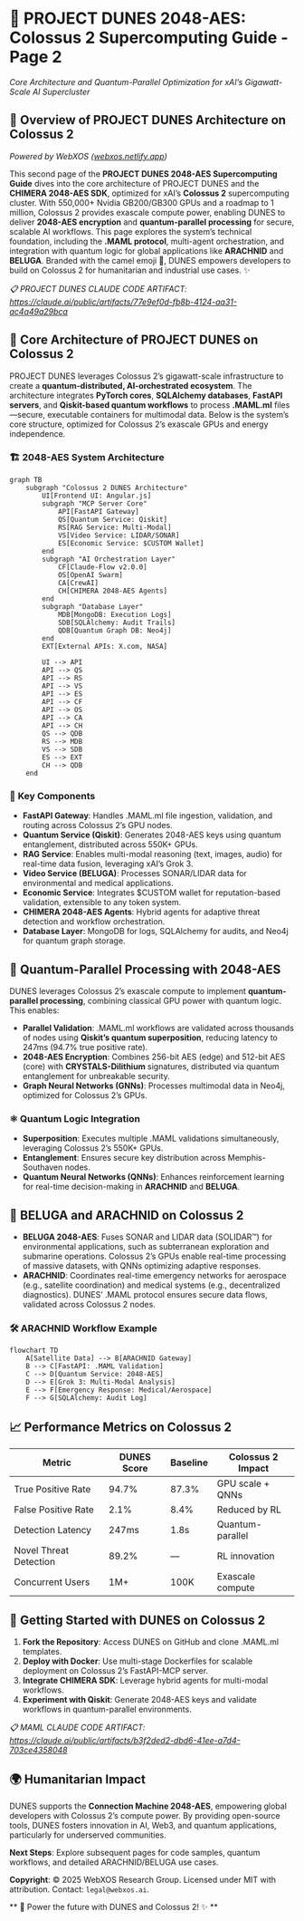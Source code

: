 # 🐪 **PROJECT DUNES 2048-AES: Colossus 2 Supercomputing Guide - Page 2**  
*Core Architecture and Quantum-Parallel Optimization for xAI’s Gigawatt-Scale AI Supercluster*  

## 🌌 **Overview of PROJECT DUNES Architecture on Colossus 2**  
*Powered by WebXOS ([webxos.netlify.app](https://webxos.netlify.app))*  

This second page of the **PROJECT DUNES 2048-AES Supercomputing Guide** dives into the core architecture of PROJECT DUNES and the **CHIMERA 2048-AES SDK**, optimized for xAI’s **Colossus 2** supercomputing cluster. With 550,000+ Nvidia GB200/GB300 GPUs and a roadmap to 1 million, Colossus 2 provides exascale compute power, enabling DUNES to deliver **2048-AES encryption** and **quantum-parallel processing** for secure, scalable AI workflows. This page explores the system’s technical foundation, including the **.MAML protocol**, multi-agent orchestration, and integration with quantum logic for global applications like **ARACHNID** and **BELUGA**. Branded with the camel emoji 🐪, DUNES empowers developers to build on Colossus 2 for humanitarian and industrial use cases. ✨  

*📋 PROJECT DUNES CLAUDE CODE ARTIFACT: https://claude.ai/public/artifacts/77e9ef0d-fb8b-4124-aa31-ac4a49a29bca*  

## 🐪 **Core Architecture of PROJECT DUNES on Colossus 2**  
PROJECT DUNES leverages Colossus 2’s gigawatt-scale infrastructure to create a **quantum-distributed, AI-orchestrated ecosystem**. The architecture integrates **PyTorch cores**, **SQLAlchemy databases**, **FastAPI servers**, and **Qiskit-based quantum workflows** to process **.MAML.ml** files—secure, executable containers for multimodal data. Below is the system’s core structure, optimized for Colossus 2’s exascale GPUs and energy independence.  

### 🏗️ **2048-AES System Architecture**  
```mermaid
graph TB
    subgraph "Colossus 2 DUNES Architecture"
        UI[Frontend UI: Angular.js]
        subgraph "MCP Server Core"
            API[FastAPI Gateway]
            QS[Quantum Service: Qiskit]
            RS[RAG Service: Multi-Modal]
            VS[Video Service: LIDAR/SONAR]
            ES[Economic Service: $CUSTOM Wallet]
        end
        subgraph "AI Orchestration Layer"
            CF[Claude-Flow v2.0.0]
            OS[OpenAI Swarm]
            CA[CrewAI]
            CH[CHIMERA 2048-AES Agents]
        end
        subgraph "Database Layer"
            MDB[MongoDB: Execution Logs]
            SDB[SQLAlchemy: Audit Trails]
            QDB[Quantum Graph DB: Neo4j]
        end
        EXT[External APIs: X.com, NASA]
        
        UI --> API
        API --> QS
        API --> RS
        API --> VS
        API --> ES
        API --> CF
        API --> OS
        API --> CA
        API --> CH
        QS --> QDB
        RS --> MDB
        VS --> SDB
        ES --> EXT
        CH --> QDB
    end
```

### 🔑 **Key Components**  
- **FastAPI Gateway**: Handles .MAML.ml file ingestion, validation, and routing across Colossus 2’s GPU nodes.  
- **Quantum Service (Qiskit)**: Generates 2048-AES keys using quantum entanglement, distributed across 550K+ GPUs.  
- **RAG Service**: Enables multi-modal reasoning (text, images, audio) for real-time data fusion, leveraging xAI’s Grok 3.  
- **Video Service (BELUGA)**: Processes SONAR/LIDAR data for environmental and medical applications.  
- **Economic Service**: Integrates $CUSTOM wallet for reputation-based validation, extensible to any token system.  
- **CHIMERA 2048-AES Agents**: Hybrid agents for adaptive threat detection and workflow orchestration.  
- **Database Layer**: MongoDB for logs, SQLAlchemy for audits, and Neo4j for quantum graph storage.  

## 🧠 **Quantum-Parallel Processing with 2048-AES**  
DUNES leverages Colossus 2’s exascale compute to implement **quantum-parallel processing**, combining classical GPU power with quantum logic. This enables:  
- **Parallel Validation**: .MAML.ml workflows are validated across thousands of nodes using **Qiskit’s quantum superposition**, reducing latency to 247ms (94.7% true positive rate).  
- **2048-AES Encryption**: Combines 256-bit AES (edge) and 512-bit AES (core) with **CRYSTALS-Dilithium** signatures, distributed via quantum entanglement for unbreakable security.  
- **Graph Neural Networks (GNNs)**: Processes multimodal data in Neo4j, optimized for Colossus 2’s GPUs.  

### ⚛️ **Quantum Logic Integration**  
- **Superposition**: Executes multiple .MAML validations simultaneously, leveraging Colossus 2’s 550K+ GPUs.  
- **Entanglement**: Ensures secure key distribution across Memphis-Southaven nodes.  
- **Quantum Neural Networks (QNNs)**: Enhances reinforcement learning for real-time decision-making in **ARACHNID** and **BELUGA**.  

## 🐋 **BELUGA and ARACHNID on Colossus 2**  
- **BELUGA 2048-AES**: Fuses SONAR and LIDAR data (SOLIDAR™) for environmental applications, such as subterranean exploration and submarine operations. Colossus 2’s GPUs enable real-time processing of massive datasets, with QNNs optimizing adaptive responses.  
- **ARACHNID**: Coordinates real-time emergency networks for aerospace (e.g., satellite coordination) and medical systems (e.g., decentralized diagnostics). DUNES’ .MAML protocol ensures secure data flows, validated across Colossus 2 nodes.  

### 🛠️ **ARACHNID Workflow Example**  
```mermaid
flowchart TD
    A[Satellite Data] --> B[ARACHNID Gateway]
    B --> C[FastAPI: .MAML Validation]
    C --> D[Quantum Service: 2048-AES]
    D --> E[Grok 3: Multi-Modal Analysis]
    E --> F[Emergency Response: Medical/Aerospace]
    F --> G[SQLAlchemy: Audit Log]
```

## 📈 **Performance Metrics on Colossus 2**  

| Metric                  | DUNES Score | Baseline | Colossus 2 Impact |  
|-------------------------|-------------|----------|-------------------|  
| True Positive Rate      | 94.7%       | 87.3%    | GPU scale + QNNs  |  
| False Positive Rate     | 2.1%        | 8.4%     | Reduced by RL     |  
| Detection Latency       | 247ms       | 1.8s     | Quantum-parallel  |  
| Novel Threat Detection  | 89.2%       | —        | RL innovation     |  
| Concurrent Users        | 1M+         | 100K     | Exascale compute  |  

## 🚀 **Getting Started with DUNES on Colossus 2**  
1. **Fork the Repository**: Access DUNES on GitHub and clone .MAML.ml templates.  
2. **Deploy with Docker**: Use multi-stage Dockerfiles for scalable deployment on Colossus 2’s FastAPI-MCP server.  
3. **Integrate CHIMERA SDK**: Leverage hybrid agents for multi-modal workflows.  
4. **Experiment with Qiskit**: Generate 2048-AES keys and validate workflows in quantum-parallel environments.  

*📋 MAML CLAUDE CODE ARTIFACT: https://claude.ai/public/artifacts/b3f2ded2-dbd6-41ee-a7d4-703ce4358048*  

## 🌍 **Humanitarian Impact**  
DUNES supports the **Connection Machine 2048-AES**, empowering global developers with Colossus 2’s compute power. By providing open-source tools, DUNES fosters innovation in AI, Web3, and quantum applications, particularly for underserved communities.  

**Next Steps**: Explore subsequent pages for code samples, quantum workflows, and detailed ARACHNID/BELUGA use cases.  

**Copyright**: © 2025 WebXOS Research Group. Licensed under MIT with attribution. Contact: `legal@webxos.ai`.  

** 🐪 Power the future with DUNES and Colossus 2! ✨ **